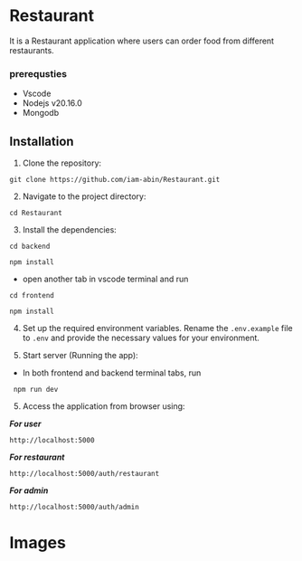 # Restaurant


It is a Restaurant application where users can order food from different restaurants.

### prerequsties
- Vscode
- Nodejs v20.16.0
- Mongodb 

## Installation

1. Clone the repository:

```
git clone https://github.com/iam-abin/Restaurant.git
```

2. Navigate to the project directory:

```
cd Restaurant
```

3. Install the dependencies:

```
cd backend
```
```
npm install 
```
- open another tab in vscode terminal and run
```
cd frontend
```
```
npm install 
```

4. Set up the required environment variables. Rename the `.env.example` file to `.env` and provide the necessary values for your environment.

5. Start server (Running the app):

- In both frontend and backend terminal tabs, run

```
 npm run dev
```

5. Access the application from browser using:

***For user***
```
http://localhost:5000
```
***For restaurant***
```
http://localhost:5000/auth/restaurant
```

***For admin***
```
http://localhost:5000/auth/admin
```

# Images

